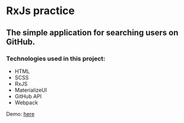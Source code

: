 # RxJs practice  
## The simple application for searching users on GitHub.  

### Technologies used in this project:  
- HTML  
- SCSS 
- RxJS  
- MaterializeUI  
- GitHub API
- Webpack

Demo: [here](https://animated-cat-8fdaf8.netlify.app)  
